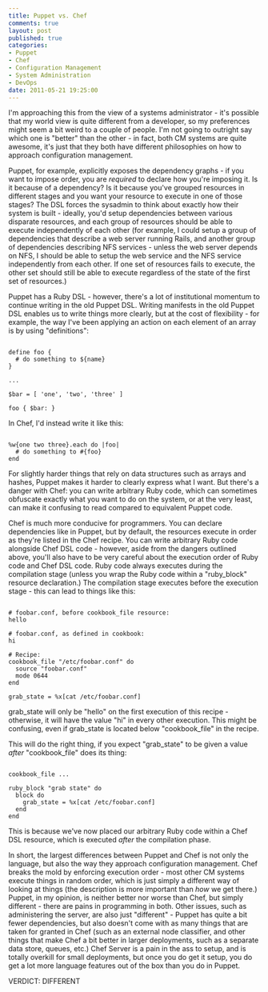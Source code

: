 ```yaml
---
title: Puppet vs. Chef
comments: true
layout: post
published: true
categories:
- Puppet
- Chef
- Configuration Management
- System Administration
- DevOps
date: 2011-05-21 19:25:00
---
```


I'm approaching this from the view of a systems administrator - it's possible that
my world view is quite different from a developer, so my preferences might seem
a bit weird to a couple of people.  I'm not going to outright say which one is
"better" than the other - in fact, both CM systems are quite awesome, it's just that
they both have different philosophies on how to approach configuration management.

Puppet, for example, explicitly exposes the dependency graphs - if you want to
impose order, you are *required* to declare how you're imposing it.  Is it
because of a dependency?  Is it because you've grouped resources in different
stages and you want your resource to execute in one of those stages?  The DSL
forces the sysadmin to think about exactly how their system is built - ideally,
you'd setup dependencies between various disparate resources, and each group
of resources should be able to execute independently of each other (for example,
I could setup a group of dependencies that describe a web server running Rails,
and another group of dependencies describing NFS services - unless the web server
depends on NFS, I should be able to setup the web service and the NFS service
independently from each other. If one set of resources fails to execute, the other
set should still be able to execute regardless of the state of the first set of
resources.)

Puppet has a Ruby DSL - however, there's a lot of institutional momentum to continue
writing in the old Puppet DSL.  Writing manifests in the old Puppet DSL enables
us to write things more clearly, but at the cost of flexibility - for example,
the way I've been applying an action on each element of an array is by using
"definitions":

<pre><code>
define foo {
  # do something to ${name}
}

...

$bar = [ 'one', 'two', 'three' ]

foo { $bar: }
</code></pre>

In Chef, I'd instead write it like this:

<pre><code>
%w{one two three}.each do |foo|
  # do something to #{foo}
end
</code></pre>

For slightly harder things that rely on data structures such as arrays and hashes,
Puppet makes it harder to clearly express what I want.  But there's a danger
with Chef: you can write arbitrary Ruby code, which can sometimes obfuscate exactly
what you want to do on the system, or at the very least, can make it confusing to
read compared to equivalent Puppet code.

Chef is much more conducive for programmers.  You can declare dependencies like
in Puppet, but by default, the resources execute in order as they're listed in
the Chef recipe.  You can write arbitrary Ruby code alongside Chef DSL code -
however, aside from the dangers outlined above, you'll also have to be very careful
about the execution order of Ruby code and Chef DSL code.  Ruby code always executes
during the compilation stage (unless you wrap the Ruby code within a "ruby_block"
resource declaration.)  The compilation stage executes before the execution stage -
this can lead to things like this:

<pre><code>
# foobar.conf, before cookbook_file resource:
hello

# foobar.conf, as defined in cookbook:
hi

# Recipe:
cookbook_file "/etc/foobar.conf" do
  source "foobar.conf"
  mode 0644
end

grab_state = %x[cat /etc/foobar.conf]
</code></pre>

grab_state will only be "hello" on the first execution of this recipe - otherwise,
it will have the value "hi" in every other execution.  This might be confusing,
even if grab_state is located below "cookbook_file" in the recipe.

This will do the right thing, if you expect "grab_state" to be given a value *after*
"cookbook_file" does its thing:

<pre><code>
cookbook_file ...

ruby_block "grab state" do
  block do
    grab_state = %x[cat /etc/foobar.conf]
  end
end
</code></pre>

This is because we've now placed our arbitrary Ruby code within a Chef DSL resource,
which is executed *after* the compilation phase.

In short, the largest differences between Puppet and Chef is not only the language,
but also the way they approach configuration management.  Chef breaks the mold
by enforcing execution order - most other CM systems execute things
in random order, which is just simply a different way of looking at things
(the description is more important than *how* we get there.)  Puppet, in my
opinion, is neither better nor worse than Chef, but simply different - there
are pains in programming in both.  Other issues, such as administering the server,
are also just "different" - Puppet has quite a bit fewer dependencies, but also
doesn't come with as many things that are taken for granted in Chef (such as
an external node classifier, and other things that make Chef a bit better
in larger deployments, such as a separate data store, queues, etc.)  Chef Server
is a pain in the ass to setup, and is totally overkill for small deployments,
but once you do get it setup, you do get a lot more language features out of
the box than you do in Puppet.

VERDICT: DIFFERENT
